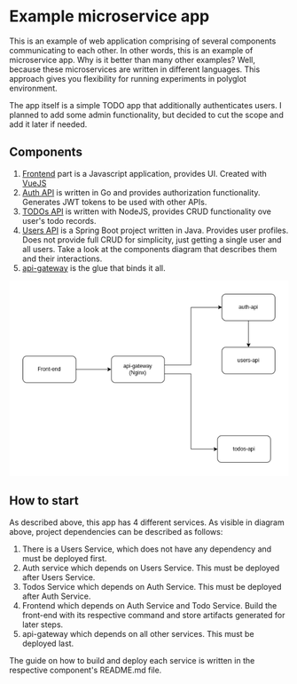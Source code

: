 # Example microservice app

This is an example of web application comprising of several components communicating to each other. In other words, this is an example of microservice app. Why is it better than many other examples? Well, because these microservices are written in different languages. This approach gives you flexibility for running experiments in polyglot environment.

The app itself is a simple TODO app that additionally authenticates users. I planned to add some admin functionality, but decided to cut the scope and add it later if needed.

## Components

1. [Frontend](/frontend) part is a Javascript application, provides UI. Created with [VueJS](http://vuejs.org)
2. [Auth API](/auth-api) is written in Go and provides authorization functionality. Generates JWT tokens to be used with other APIs.
3. [TODOs API](/todos-api) is written with NodeJS, provides CRUD functionality ove user's todo records.
4. [Users API](/users-api) is a Spring Boot project written in Java. Provides user profiles. Does not provide full CRUD for simplicity, just getting a single user and all users.
Take a look at the components diagram that describes them and their interactions.
5. [api-gateway](/api-gateway) is the glue that binds it all. 

![microservice-app-example](app-diagram.png)

## How to start

As described above, this app has 4 different services. As visible in diagram above, project dependencies can be described as follows:
1. There is a Users Service, which does not have any dependency and must be deployed first.
2. Auth service which depends on Users Service. This must be deployed after Users Service.
3. Todos Service which depends on Auth Service. This must be deployed after Auth Service.
4. Frontend which depends on Auth Service and Todo Service. Build the front-end with its respective command and store artifacts generated for later steps.
5. api-gateway which depends on all other services. This must be deployed last.


The guide on how to build and deploy each service is written in the respective component's README.md file.




